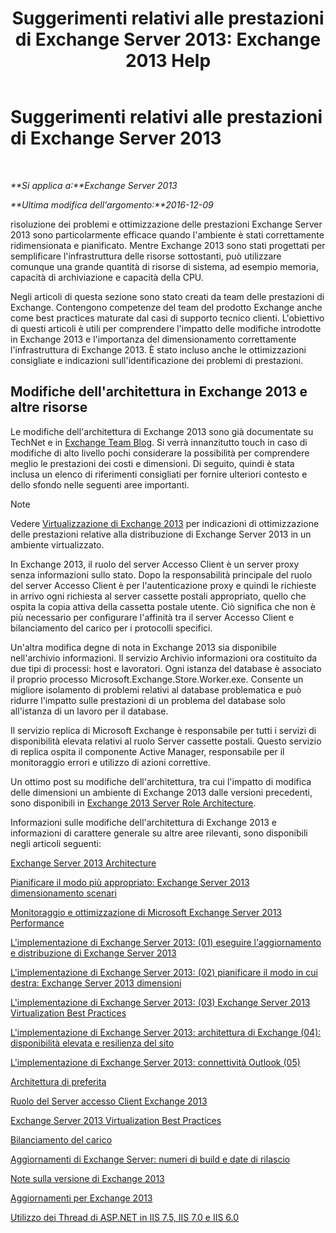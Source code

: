 ﻿---
title: 'Suggerimenti relativi alle prestazioni di Exchange Server 2013: Exchange 2013 Help'
TOCTitle: Suggerimenti relativi alle prestazioni di Exchange Server 2013
ms:assetid: 6d0aea68-10d5-4a18-b632-a814ce3daa43
ms:mtpsurl: https://technet.microsoft.com/it-it/library/Dn879084(v=EXCHG.150)
ms:contentKeyID: 63763760
ms.date: 05/22/2018
mtps_version: v=EXCHG.150
ms.translationtype: MT
---

# Suggerimenti relativi alle prestazioni di Exchange Server 2013

 

_**Si applica a:**Exchange Server 2013_

_**Ultima modifica dell'argomento:**2016-12-09_

risoluzione dei problemi e ottimizzazione delle prestazioni Exchange Server 2013 sono particolarmente efficace quando l'ambiente è stati correttamente ridimensionata e pianificato. Mentre Exchange 2013 sono stati progettati per semplificare l'infrastruttura delle risorse sottostanti, può utilizzare comunque una grande quantità di risorse di sistema, ad esempio memoria, capacità di archiviazione e capacità della CPU.

Negli articoli di questa sezione sono stato creati da team delle prestazioni di Exchange. Contengono competenze del team del prodotto Exchange anche come best practices maturate dal casi di supporto tecnico clienti. L'obiettivo di questi articoli è utili per comprendere l'impatto delle modifiche introdotte in Exchange 2013 e l'importanza del dimensionamento correttamente l'infrastruttura di Exchange 2013. È stato incluso anche le ottimizzazioni consigliate e indicazioni sull'identificazione dei problemi di prestazioni.

## Modifiche dell'architettura in Exchange 2013 e altre risorse

Le modifiche dell'architettura di Exchange 2013 sono già documentate su TechNet e in [Exchange Team Blog](https://go.microsoft.com/fwlink/p/?linkid=35786). Si verrà innanzitutto touch in caso di modifiche di alto livello pochi considerare la possibilità per comprendere meglio le prestazioni dei costi e dimensioni. Di seguito, quindi è stata inclusa un elenco di riferimenti consigliati per fornire ulteriori contesto e dello sfondo nelle seguenti aree importanti.


> [!NOTE]
> Vedere <A href="exchange-2013-virtualization-exchange-2013-help.md">Virtualizzazione di Exchange 2013</A> per indicazioni di ottimizzazione delle prestazioni relative alla distribuzione di Exchange Server 2013 in un ambiente virtualizzato.



In Exchange 2013, il ruolo del server Accesso Client è un server proxy senza informazioni sullo stato. Dopo la responsabilità principale del ruolo del server Accesso Client è per l'autenticazione proxy e quindi le richieste in arrivo ogni richiesta al server cassette postali appropriato, quello che ospita la copia attiva della cassetta postale utente. Ciò significa che non è più necessario per configurare l'affinità tra il server Accesso Client e bilanciamento del carico per i protocolli specifici.

Un'altra modifica degne di nota in Exchange 2013 sia disponibile nell'archivio informazioni. Il servizio Archivio informazioni ora costituito da due tipi di processi: host e lavoratori. Ogni istanza del database è associato il proprio processo Microsoft.Exchange.Store.Worker.exe. Consente un migliore isolamento di problemi relativi al database problematica e può ridurre l'impatto sulle prestazioni di un problema del database solo all'istanza di un lavoro per il database.

Il servizio replica di Microsoft Exchange è responsabile per tutti i servizi di disponibilità elevata relativi al ruolo Server cassette postali. Questo servizio di replica ospita il componente Active Manager, responsabile per il monitoraggio errori e utilizzo di azioni correttive.

Un ottimo post su modifiche dell'architettura, tra cui l'impatto di modifica delle dimensioni un ambiente di Exchange 2013 dalle versioni precedenti, sono disponibili in [Exchange 2013 Server Role Architecture](https://go.microsoft.com/fwlink/p/?linkid=523735).

Informazioni sulle modifiche dell'architettura di Exchange 2013 e informazioni di carattere generale su altre aree rilevanti, sono disponibili negli articoli seguenti:

[Exchange Server 2013 Architecture](https://go.microsoft.com/fwlink/p/?linkid=523769)

[Pianificare il modo più appropriato: Exchange Server 2013 dimensionamento scenari](https://go.microsoft.com/fwlink/p/?linkid=523773)

[Monitoraggio e ottimizzazione di Microsoft Exchange Server 2013 Performance](https://go.microsoft.com/fwlink/p/?linkid=523774)

[L'implementazione di Exchange Server 2013: (01) eseguire l'aggiornamento e distribuzione di Exchange Server 2013](https://go.microsoft.com/fwlink/p/?linkid=523775)

[L'implementazione di Exchange Server 2013: (02) pianificare il modo in cui destra: Exchange Server 2013 dimensioni](https://go.microsoft.com/fwlink/p/?linkid=523776)

[L'implementazione di Exchange Server 2013: (03) Exchange Server 2013 Virtualization Best Practices](https://go.microsoft.com/fwlink/p/?linkid=523777)

[L'implementazione di Exchange Server 2013: architettura di Exchange (04): disponibilità elevata e resilienza del sito](https://go.microsoft.com/fwlink/p/?linkid=523779)

[L'implementazione di Exchange Server 2013: connettività Outlook (05)](https://go.microsoft.com/fwlink/p/?linkid=523781)

[Architettura di preferita](https://go.microsoft.com/fwlink/p/?linkid=523782)

[Ruolo del Server accesso Client Exchange 2013](https://go.microsoft.com/fwlink/p/?linkid=386373)

[Exchange Server 2013 Virtualization Best Practices](https://go.microsoft.com/fwlink/p/?linkid=523783)

[Bilanciamento del carico](load-balancing-exchange-2013-help.md)

[Aggiornamenti di Exchange Server: numeri di build e date di rilascio](https://technet.microsoft.com/it-it/library/hh135098\(v=exchg.150\))

[Note sulla versione di Exchange 2013](release-notes-for-exchange-2013-exchange-2013-help.md)

[Aggiornamenti per Exchange 2013](updates-for-exchange-2013-exchange-2013-help.md)

[Utilizzo dei Thread di ASP.NET in IIS 7.5, IIS 7.0 e IIS 6.0](https://go.microsoft.com/fwlink/p/?linkid=169626)

